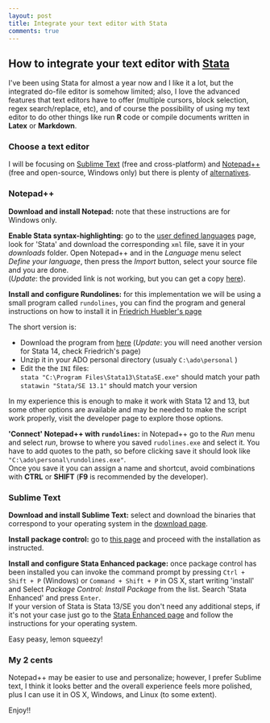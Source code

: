 ```yaml
---
layout: post
title: Integrate your text editor with Stata
comments: true
---
```


## How to integrate your text editor with [Stata](www.stata.com)  

I've been using Stata for almost a year now and I like it a lot, but the integrated do-file editor is somehow limited; also, I love the advanced features that text editors have to offer (multiple cursors, block selection, regex search/replace, etc), and of course the possibility of using my text editor to do other things like run **R** code or compile documents written in **Latex** or **Markdown**. 


### Choose a text editor

I will be focusing on [Sublime Text](http://www.sublimetext.com/3) (free and cross-platform) and [Notepad++](http://notepad-plus-plus.org) (free and open-source, Windows only) but there is plenty of [alternatives](http://lifehacker.com/five-best-text-editors-1564907215).


### Notepad++

**Download and install Notepad:** note that these instructions are for Windows only.

**Enable Stata syntax-highlighting:** go to the [user defined languages](http://docs.notepad-plus-plus.org/index.php/User_Defined_Language_Files) page, look for 'Stata' and download the corresponding ``xml`` file, save it in your *downloads* folder. Open Notepad++ and in the *Language* menu select *Define your language*, then press the *Import* button, select your source file and you are done.  
(*Update*: the provided link is not working, but you can get a copy [here](https://bitbucket.org/keithk/notepad-stats-integration/raw/6e97c67298a56e55480392599db6bd9e72add667/userdefineLang_stata.xml)).

**Install and configure Rundolines:** for this implementation we will be using a small program called ``rundolines``,  you can find the program and general instructions on how to install it in [Friedrich Huebler's page](http://huebler.blogspot.ca/2008/04/stata.html)

The short version is:  
- Download the program from [here](https://www.dropbox.com/s/58jiwvol59y619e/rundolines41.zip) (*Update*: you will need another version for Stata 14, check Friedrich's page) 
- Unzip it in your ADO personal directory (usualy ``C:\ado\personal`` )   
- Edit the the ``INI`` files:  
`` stata "C:\Program Files\Stata13\StataSE.exe" `` should match your path  
`` statawin "Stata/SE 13.1" `` should match your version

In my experience this is enough to make it work with Stata 12 and 13, but some other options are available and may be needed to make the script work properly, visit the developer page to explore those options.

**'Connect' Notepad++ with ``rundolines``:** in Notepad++ go to the *Run* menu and select *run*, browse to where you saved ``rudolines.exe`` and select it. You have to add quotes to the path, so before clicking save it should look like `` "C:\ado\personal\rundolines.exe" ``.  
Once you save it you can assign a name and shortcut, avoid combinations with **CTRL** or **SHIFT** (**F9** is recommended by the developer).

### Sublime Text

**Download and install Sublime Text:** select and download the binaries that correspond to your operating system in the [download page](www.sublimetext.com/3).

**Install package control:** go to [this page](https://packagecontrol.io/installation) and proceed with the installation as instructed.

**Install and configure Stata Enhanced package:** once package control has been installed you can invoke the command prompt by pressing `` Ctrl + Shift + P `` (Windows) or `` Command + Shift + P `` in OS X, start writing 'install' and Select *Package Control: Install Package* from the list. Search 'Stata Enhanced' and press `` Enter ``.  
If your version of Stata is Stata 13/SE you don't need any additional steps, if it's not your case just go to the [Stata Enhanced page](https://github.com/andrewheiss/SublimeStataEnhanced) and follow the instructions for your operating system.

Easy peasy, lemon squeezy! 

### My 2 cents

Notepad++ may be easier to use and personalize; however, I prefer Sublime text, I think it looks better and the overall experience feels more polished, plus I can use it in OS X, Windows, and Linux (to some extent).  

Enjoy!!

